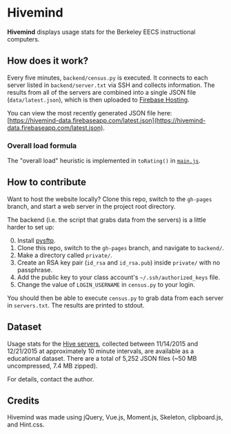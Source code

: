 # Hivemind

**Hivemind** displays usage stats for the Berkeley EECS instructional computers.

## How does it work?

Every five minutes, `backend/census.py` is executed. It connects to each server listed in `backend/server.txt` via SSH and collects information. The results from all of the servers are combined into a single JSON file (`data/latest.json`), which is then uploaded to [Firebase Hosting](https://www.firebase.com/hosting.html).

You can view the most recently generated JSON file here: [https://hivemind-data.firebaseapp.com/latest.json](https://hivemind-data.firebaseapp.com/latest.json).

### Overall load formula

The "overall load" heuristic is implemented in `toRating()` in [`main.js`](https://github.com/guoguo12/hivemind/blob/gh-pages/js/main.js).

## How to contribute

Want to host the website locally? Clone this repo, switch to the `gh-pages` branch, and start a web server in the project root directory.

The backend (i.e. the script that grabs data from the servers) is a little harder to set up:

0. Install [pysftp](https://pypi.python.org/pypi/pysftp).
1. Clone this repo, switch to the `gh-pages` branch, and navigate to `backend/`.
2. Make a directory called `private/`.
3. Create an RSA key pair (`id_rsa` and `id_rsa.pub`) inside `private/` with no passphrase.
4. Add the public key to your class account's `~/.ssh/authorized_keys` file.
5. Change the value of `LOGIN_USERNAME` in `census.py` to your login.

You should then be able to execute `census.py` to grab data from each server in `servers.txt`.
The results are printed to stdout.

## Dataset

Usage stats for the [Hive servers](https://inst.eecs.berkeley.edu/cgi-bin/clients.cgi?choice=330soda),
collected between 11/14/2015 and 12/21/2015 at approximately 10 minute intervals,
are available as a educational dataset. There are a total of 5,252 JSON files (~50 MB uncompressed, 7.4 MB zipped).

For details, contact the author.

## Credits

Hivemind was made using jQuery, Vue.js, Moment.js, Skeleton, clipboard.js, and Hint.css.
